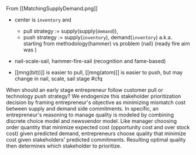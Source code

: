 From [[MatchingSupplyDemand.png]] 
- center is `inventory` and
	- pull strategy := supply(supply(`demand`)), 
	- push strategy := supply(`inventory`), demand(`inventory`) a.k.a. starting from methodology(hammer) vs problem (nail) (ready fire aim was )
- nail-scale-sail, hammer-fire-sail (recognition and fame-based)

-  [[mng(bit))]]  is easier to pull,  [[mng(atom)]]  is easier to push, but may change in nail, scale, sail stage #cfq


When should an early stage entrepreneur follow customer pull or technology push strategy? We endogenize this stakeholder prioritization decision by framing entrepreneur's objective as minimizing mismatch cost between supply and demand side commitments. In specific, an entrepreneur's reasoning to manage quality is modeled by combining discrete choice model and newsvendor model. Like manager choosing order quantity that minimize expected cost (opportunity cost and over stock cost) given predicted demand, entrepreneurs choose quality that minimize cost given stakeholders' predicted commitments. Resulting optimal quality then determines which stakeholder to prioritize.
